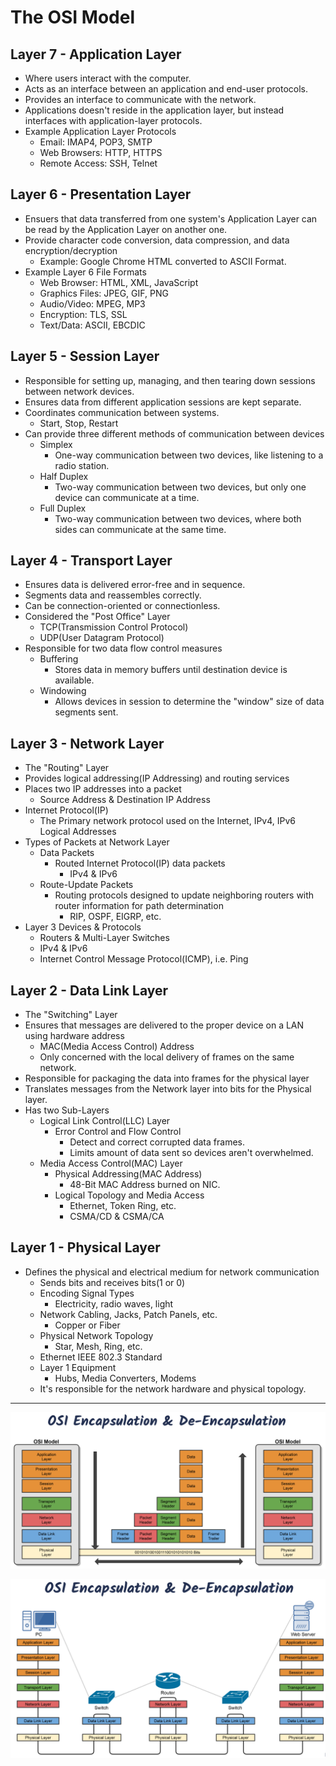 # The OSI Model

## Layer 7 - Application Layer

- Where users interact with the computer.
- Acts as an interface between an application and end-user protocols.
- Provides an interface to communicate with the network.
- Applications doesn't reside in the application layer, but instead interfaces with application-layer protocols.
- Example Application Layer Protocols
  - Email: IMAP4, POP3, SMTP
  - Web Browsers: HTTP, HTTPS
  - Remote Access: SSH, Telnet

## Layer 6 - Presentation Layer

- Ensuers that data transferred from one system's Application Layer can be read by the Application Layer on another one.
- Provide character code conversion, data compression, and data encryption/decryption
  - Example: Google Chrome HTML converted to ASCII Format.
- Example Layer 6 File Formats
  - Web Browser: HTML, XML, JavaScript
  - Graphics Files: JPEG, GIF, PNG
  - Audio/Video: MPEG, MP3
  - Encryption: TLS, SSL
  - Text/Data: ASCII, EBCDIC

## Layer 5 - Session Layer

- Responsible for setting up, managing, and then tearing down sessions between network devices.
- Ensures data from different application sessions are kept separate.
- Coordinates communication between systems.
  - Start, Stop, Restart
- Can provide three different methods of communication between devices
  - Simplex
    - One-way communication between two devices, like listening to a radio station.
  - Half Duplex
    - Two-way communication between two devices, but only one device can communicate at a time.
  - Full Duplex
    - Two-way communication between two devices, where both sides can communicate at the same time.

## Layer 4 - Transport Layer

- Ensures data is delivered error-free and in sequence.
- Segments data and reassembles correctly.
- Can be connection-oriented or connectionless.
- Considered the "Post Office" Layer
  - TCP(Transmission Control Protocol)
  - UDP(User Datagram Protocol)
- Responsible for two data flow control measures
  - Buffering
    - Stores data in memory buffers until destination device is available.
  - Windowing
    - Allows devices in session to determine the "window" size of data segments sent.

## Layer 3 - Network Layer

- The "Routing" Layer
- Provides logical addressing(IP Addressing) and routing services
- Places two IP addresses into a packet
  - Source Address & Destination IP Address
- Internet Protocol(IP)
  - The Primary network protocol used on the Internet, IPv4, IPv6 Logical Addresses
- Types of Packets at Network Layer
  - Data Packets
    - Routed Internet Protocol(IP) data packets
      - IPv4 & IPv6
  - Route-Update Packets
    - Routing protocols designed to update neighboring routers with router information for path determination
      - RIP, OSPF, EIGRP, etc.
- Layer 3 Devices & Protocols
  - Routers & Multi-Layer Switches
  - IPv4 & IPv6
  - Internet Control Message Protocol(ICMP), i.e. Ping

## Layer 2 - Data Link Layer

- The "Switching" Layer
- Ensures that messages are delivered to the proper device on a LAN using hardware address
  - MAC(Media Access Control) Address
  - Only concerned with the local delivery of frames on the same network.
- Responsible for packaging the data into frames for the physical layer
- Translates messages from the Network layer into bits for the Physical layer.
- Has two Sub-Layers
  - Logical Link Control(LLC) Layer
    - Error Control and Flow Control
      - Detect and correct corrupted data frames.
      - Limits amount of data sent so devices aren't overwhelmed.
  - Media Access Control(MAC) Layer
    - Physical Addressing(MAC Address)
      - 48-Bit MAC Address burned on NIC.
    - Logical Topology and Media Access
      - Ethernet, Token Ring, etc.
      - CSMA/CD & CSMA/CA

## Layer 1 - Physical Layer

- Defines the physical and electrical medium for network communication
  - Sends bits and receives bits(1 or 0)
  - Encoding Signal Types
    - Electricity, radio waves, light
  - Network Cabling, Jacks, Patch Panels, etc.
    - Copper or Fiber
  - Physical Network Topology
    - Star, Mesh, Ring, etc.
  - Ethernet IEEE 802.3 Standard
  - Layer 1 Equipment
    - Hubs, Media Converters, Modems
  - It's responsible for the network hardware and physical topology.

---

![OSI Encapsulation & De-Encapsulation Image 1](OSI-Encapsulation-De-Encapsulation-1.png)

![OSI Encapsulation & De-Encapsulation Image 2](OSI-Encapsulation-De-Encapsulation-2.png)
